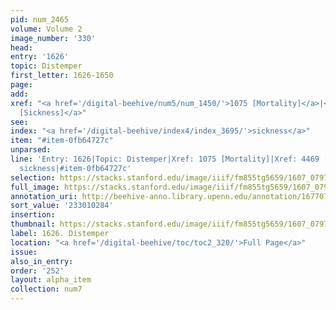 ```yaml
---
pid: num_2465
volume: Volume 2
image_number: '330'
head:
entry: '1626'
topic: Distemper
first_letter: 1626-1650
page:
add:
xref: "<a href='/digital-beehive/num5/num_1450/'>1075 [Mortality]</a>|<a href='/digital-beehive/num10/num_3454/'>4469
  [Sickness]</a>"
see:
index: "<a href='/digital-beehive/index4/index_3695/'>sickness</a>"
item: "#item-0fb64727c"
unparsed:
line: 'Entry: 1626|Topic: Distemper|Xref: 1075 [Mortality]|Xref: 4469 [Sickness]|Index:
  sickness|#item-0fb64727c'
selection: https://stacks.stanford.edu/image/iiif/fm855tg5659/1607_0797/895,284,2912,958/full/0/default.jpg
full_image: https://stacks.stanford.edu/image/iiif/fm855tg5659/1607_0797/full/full/0/default.jpg
annotation_uri: http://beehive-anno.library.upenn.edu/annotation/1677076057826
sort_value: '233010284'
insertion:
thumbnail: https://stacks.stanford.edu/image/iiif/fm855tg5659/1607_0797/895,284,600,180/250,/0/default.jpg
label: 1626. Distemper
location: "<a href='/digital-beehive/toc/toc2_320/'>Full Page</a>"
issue:
also_in_entry:
order: '252'
layout: alpha_item
collection: num7
---
```

